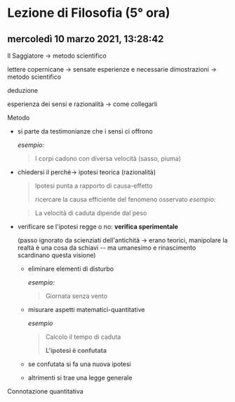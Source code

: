 # Lezione di Filosofia (5° ora)

## mercoledì 10 marzo 2021, 13:28:42

Il Saggiatore -> metodo scientifico

lettere copernicane -> sensate esperienze e necessarie dimostrazioni -> metodo scientifico

deduzione

esperienza dei sensi e razionalità -> come collegarli



Metodo

* si parte da testimonianze che  i sensi ci offrono

  *esempio:*

  > I corpi cadono con diversa velocità (sasso, piuma)

* chiedersi il perché-> ipotesi teorica (razionalità)

  >  Ipotesi punta a rapporto di causa-effetto
  >
  > ricercare la causa efficiente del fenomeno osservato
  *esempio:*

  >  La velocità di caduta dipende dal peso

* verificare se l'ipotesi regge o no: **verifica sperimentale**

  (passo ignorato da scienziati dell'antichità -> erano teorici, manipolare la realtà è una cosa da schiavi  -- ma umanesimo e rinascimento scardinano questa visione)

  * eliminare elementi di disturbo
  
    *esempio:*
  
    > Giornata senza vento
  
  * misurare aspetti matematici-quantitative
  
    *esempio*
  
    > Calcolo il tempo di caduta
    >
    > **L'ipotesi è confutata**
  
  * se confutata si fa una nuova ipotesi
  
  * altrimenti si trae una legge generale

Connotazione quantitativa